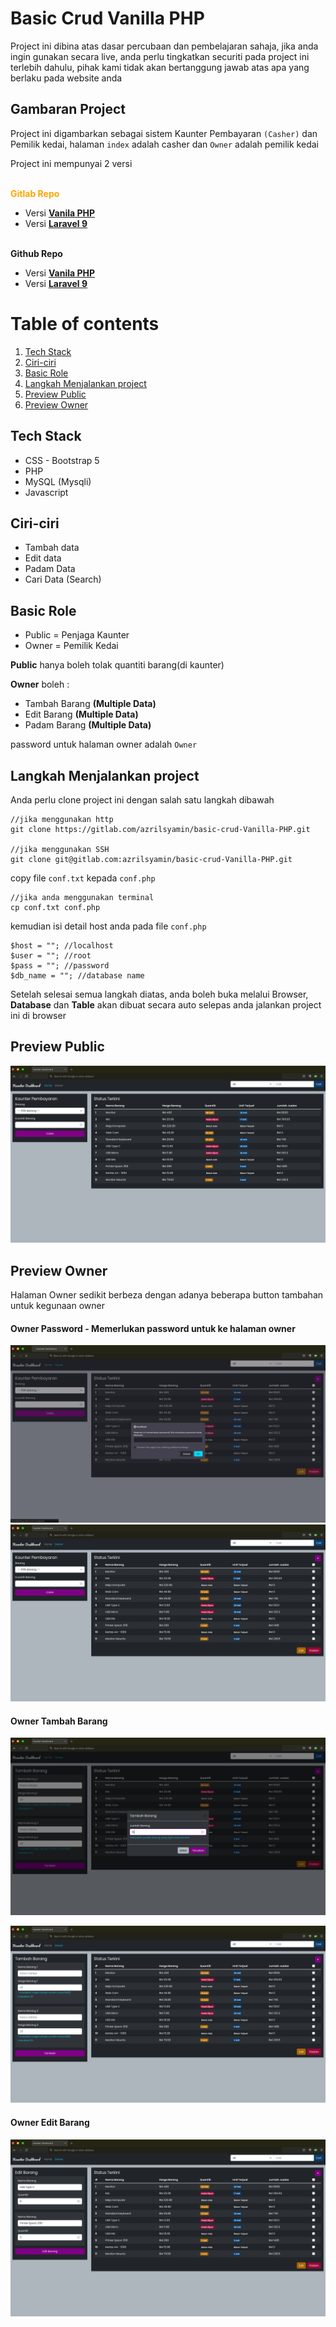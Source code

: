 
# Basic Crud Vanilla PHP 
Project ini dibina atas dasar percubaan dan pembelajaran sahaja, 
jika anda ingin gunakan secara live, anda perlu tingkatkan securiti pada project ini terlebih dahulu, 
pihak kami tidak akan bertanggung jawab atas apa yang berlaku pada website anda 

## Gambaran Project
Project ini digambarkan sebagai sistem Kaunter Pembayaran `(Casher)` dan Pemilik kedai, halaman `index` adalah casher dan `Owner` adalah pemilik kedai


 Project ini mempunyai 2 versi

 <br>
 <b style="color:orange">Gitlab Repo</b>

 - Versi <a href="https://gitlab.com/AzrilSyamin/Basic-Crud-Vanilla-PHP"><b>Vanila PHP</b></a>
 - Versi <a href="https://gitlab.com/AzrilSyamin/basic-crud-laravel-9"><b>Laravel 9</b></a>
  
 <br>
 <b>Github Repo</b>

 - Versi <a href="https://github.com/AzrilSyamin/Basic-Crud-Vanilla-PHP"><b>Vanila PHP</b></a>
 - Versi <a href="https://github.com/AzrilSyamin/basic-crud-laravel-9"><b>Laravel 9</b></a>



# Table of contents  
1. [Tech Stack](#tech-stack)  
2. [Ciri-ciri ](#ciri-ciri)  
3. [Basic Role](#basic-role)  
4. [Langkah Menjalankan project](#langkah-menjalankan-project)
5. [Preview Public](#preview-public)
6. [Preview Owner](#preview-owner)

 
## Tech Stack    
- CSS - Bootstrap 5 
- PHP
- MySQL (Mysqli)
- Javascript

## Ciri-ciri  
- Tambah data  
- Edit data  
- Padam Data
- Cari Data (Search)

## Basic Role
- Public = Penjaga Kaunter
- Owner = Pemilik Kedai

**Public** hanya boleh tolak quantiti barang(di kaunter)

**Owner** boleh :
- Tambah Barang **(Multiple Data)**
- Edit Barang **(Multiple Data)**
- Padam Barang **(Multiple Data)**

password untuk halaman owner adalah `Owner`

## Langkah Menjalankan project
Anda perlu clone project ini dengan salah satu langkah dibawah
```
//jika menggunakan http
git clone https://gitlab.com/azrilsyamin/basic-crud-Vanilla-PHP.git

//jika menggunakan SSH
git clone git@gitlab.com:azrilsyamin/basic-crud-Vanilla-PHP.git
```

copy file `conf.txt` kepada `conf.php`
```
//jika anda menggunakan terminal 
cp conf.txt conf.php
```
kemudian isi detail host anda pada file `conf.php`
```
$host = ""; //localhost
$user = ""; //root
$pass = ""; //password
$db_name = ""; //database name
```
Setelah selesai semua langkah diatas, 
anda boleh buka melalui Browser, 
**Database** dan **Table** akan dibuat secara auto selepas anda jalankan project ini di browser

## Preview Public 
![App Screenshot](asset/img/screenshoot/public.png)  

## Preview Owner
Halaman Owner sedikit berbeza dengan adanya beberapa button tambahan untuk kegunaan owner
#### Owner Password - Memerlukan password untuk ke halaman owner
![App Screenshot](asset/img/screenshoot/alert-password.png)  
![App Screenshot](asset/img/screenshoot/owner.png)  

#### Owner Tambah Barang
![App Screenshot](asset/img/screenshoot/tambah-data.png)  

![App Screenshot](asset/img/screenshoot/tambah-multiple.png)  

#### Owner Edit Barang
![App Screenshot](asset/img/screenshoot/edit-multiple.png) 



